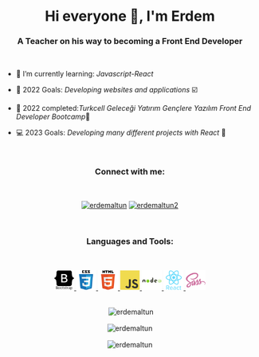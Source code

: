 <h1 align="center">Hi everyone 👋, I'm Erdem</h1>
<h3 align="center">A Teacher on his way to becoming a Front End Developer</h3>
<br />

- 🌱 I’m currently learning: *Javascript-React*

- 🔭 2022 Goals: *Developing websites and applications* ☑️

- 🏁 2022 completed:*Turkcell Geleceği Yatırım Gençlere Yazılım Front End Developer Bootcamp*🥇

- 💻 2023 Goals: *Developing many different projects with React* 🏹


<br />
<h3 align="center">Connect with me:</h3>
<br />
<p align="center">
<a href="https://www.linkedin.com/in/erdem-altun-bb1418234/" target="blank"><img align="center" src="https://raw.githubusercontent.com/rahuldkjain/github-profile-readme-generator/master/src/images/icons/Social/linked-in-alt.svg" alt="erdemaltun" height="30" width="40" /></a>
<a href="https://www.instagram.com/altunerdemm/?igshid=YmMyMTA2M2Y%3D" target="blank"><img align="center" src="https://raw.githubusercontent.com/rahuldkjain/github-profile-readme-generator/master/src/images/icons/Social/instagram.svg" alt="erdemaltun2" height="30" width="40" /></a>
</p>
<br />
<h3 align="center">Languages and Tools:</h3>
<br />
<p align="center"> <a href="https://getbootstrap.com" target="_blank" rel="noreferrer"> <img src="https://raw.githubusercontent.com/devicons/devicon/master/icons/bootstrap/bootstrap-plain-wordmark.svg" alt="bootstrap" width="40" height="40"/> </a><a href="https://www.w3schools.com/css/" target="_blank" rel="noreferrer"> <img src="https://raw.githubusercontent.com/devicons/devicon/master/icons/css3/css3-original-wordmark.svg" alt="css3" width="40" height="40"/> </a> <a href="https://www.w3.org/html/" target="_blank" rel="noreferrer"> <img src="https://raw.githubusercontent.com/devicons/devicon/master/icons/html5/html5-original-wordmark.svg" alt="html5" width="40" height="40"/> </a> <a href="https://developer.mozilla.org/en-US/docs/Web/JavaScript" target="_blank" rel="noreferrer"> <img src="https://raw.githubusercontent.com/devicons/devicon/master/icons/javascript/javascript-original.svg" alt="javascript" width="40" height="40"/> </a> <a href="https://nodejs.org" target="_blank" rel="noreferrer"> <img src="https://raw.githubusercontent.com/devicons/devicon/master/icons/nodejs/nodejs-original-wordmark.svg" alt="nodejs" width="40" height="40"/> </a><a href="https://reactjs.org/" target="_blank" rel="noreferrer"> <img src="https://raw.githubusercontent.com/devicons/devicon/master/icons/react/react-original-wordmark.svg" alt="react" width="40" height="40"/> </a> <a href="https://sass-lang.com" target="_blank" rel="noreferrer"> <img src="https://raw.githubusercontent.com/devicons/devicon/master/icons/sass/sass-original.svg" alt="sass" width="40" height="40"/> </a>
<br />
<br />
<div align="center">

<p>&nbsp;<img align="center" src="https://github-readme-stats.vercel.app/api?username=Erdem-Altun&show_icons=true&locale=en" alt="erdemaltun" /></p>
<p><img align="center" src="https://github-readme-streak-stats.herokuapp.com/?user=Erdem-Altun&" alt="erdemaltun" /></p>
<p><img align="center" src="https://github-readme-stats.vercel.app/api/top-langs?username=Erdem-Altun&show_icons=true&locale=en&layout=compact" alt="erdemaltun"/></p>


</div>
